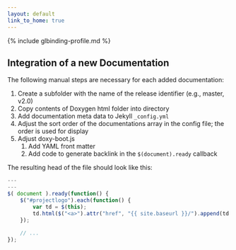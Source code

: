 ```yaml
---
layout: default
link_to_home: true
---
```

{% include glbinding-profile.md %}

## Integration of a new Documentation

The following manual steps are necessary for each added documentation:

1. Create a subfolder with the name of the release identifier (e.g., master, v2.0)
2. Copy contents of Doxygen html folder into directory
3. Add documentation meta data to Jekyll ```_config.yml```
4. Adjust the sort order of the documentations array in the config file; the order is used for display
5. Adjust doxy-boot.js
   1. Add YAML front matter
   2. Add code to generate backlink in the ```$(document).ready``` callback
   
The resulting head of the file should look like this:

```js
---
---
$( document ).ready(function() {
    $("#projectlogo").each(function() {
        var td = $(this);
        td.html($("<a>").attr("href", "{{ site.baseurl }}/").append(td.html()));
    });
    
    // ...
});
```
